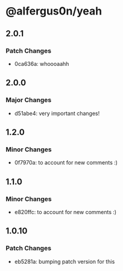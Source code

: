 # @alfergus0n/yeah

## 2.0.1

### Patch Changes

- 0ca636a: whoooaahh

## 2.0.0

### Major Changes

- d51abe4: very important changes!

## 1.2.0

### Minor Changes

- 0f7970a: to account for new comments :)

## 1.1.0

### Minor Changes

- e820ffc: to account for new comments :)

## 1.0.10

### Patch Changes

- eb5281a: bumping patch version for this
